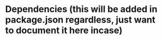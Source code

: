 # Dependencies (this will be added in package.json regardless, just want to document it here incase)
